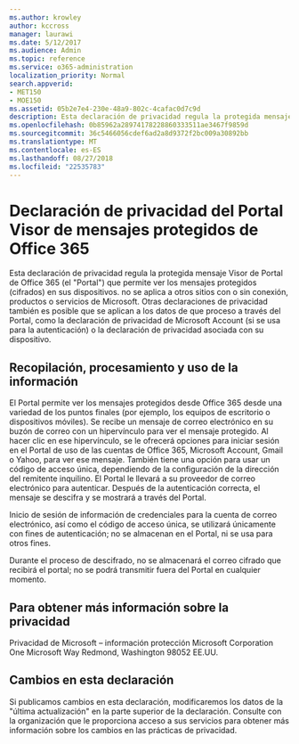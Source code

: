 ```yaml
---
ms.author: krowley
author: kccross
manager: laurawi
ms.date: 5/12/2017
ms.audience: Admin
ms.topic: reference
ms.service: o365-administration
localization_priority: Normal
search.appverid:
- MET150
- MOE150
ms.assetid: 05b2e7e4-230e-48a9-802c-4cafac0d7c9d
description: Esta declaración de privacidad regula la protegida mensaje Visor de Portal de Office 365 (el "Portal") que permite ver los mensajes protegidos (cifrados) en sus dispositivos. no se aplica a otros sitios con o sin conexión, productos o servicios de Microsoft. Otras declaraciones de privacidad también es posible que se aplican a los datos de que proceso a través del Portal, como la declaración de privacidad de Microsoft Account (si se usa para la autenticación) o la declaración de privacidad asociada con su dispositivo.
ms.openlocfilehash: 0b85962a28974178228860333511ae3467f9859d
ms.sourcegitcommit: 36c5466056cdef6ad2a8d9372f2bc009a30892bb
ms.translationtype: MT
ms.contentlocale: es-ES
ms.lasthandoff: 08/27/2018
ms.locfileid: "22535783"
---
```

# <a name="office-365-protected-message-viewer-portal-privacy-statement"></a>Declaración de privacidad del Portal Visor de mensajes protegidos de Office 365

Esta declaración de privacidad regula la protegida mensaje Visor de Portal de Office 365 (el "Portal") que permite ver los mensajes protegidos (cifrados) en sus dispositivos. no se aplica a otros sitios con o sin conexión, productos o servicios de Microsoft. Otras declaraciones de privacidad también es posible que se aplican a los datos de que proceso a través del Portal, como la declaración de privacidad de Microsoft Account (si se usa para la autenticación) o la declaración de privacidad asociada con su dispositivo.

## <a name="collection-processing-and-use-of-your-information"></a>Recopilación, procesamiento y uso de la información

El Portal permite ver los mensajes protegidos desde Office 365 desde una variedad de los puntos finales (por ejemplo, los equipos de escritorio o dispositivos móviles).  Se recibe un mensaje de correo electrónico en su buzón de correo con un hipervínculo para ver el mensaje protegido. Al hacer clic en ese hipervínculo, se le ofrecerá opciones para iniciar sesión en el Portal de uso de las cuentas de Office 365, Microsoft Account, Gmail o Yahoo, para ver ese mensaje.  También tiene una opción para usar un código de acceso única, dependiendo de la configuración de la dirección del remitente inquilino. El Portal le llevará a su proveedor de correo electrónico para autenticar. Después de la autenticación correcta, el mensaje se descifra y se mostrará a través del Portal.

Inicio de sesión de información de credenciales para la cuenta de correo electrónico, así como el código de acceso única, se utilizará únicamente con fines de autenticación; no se almacenan en el Portal, ni se usa para otros fines.

Durante el proceso de descifrado, no se almacenará el correo cifrado que recibirá el portal; no se podrá transmitir fuera del Portal en cualquier momento.

## <a name="for-more-information-about-privacy"></a>Para obtener más información sobre la privacidad

Privacidad de Microsoft – información protección Microsoft Corporation One Microsoft Way Redmond, Washington 98052 EE.UU.

##     <a name="changes-to-this-statement"></a>Cambios en esta declaración

Si publicamos cambios en esta declaración, modificaremos los datos de la "última actualización" en la parte superior de la declaración. Consulte con la organización que le proporciona acceso a sus servicios para obtener más información sobre los cambios en las prácticas de privacidad.


